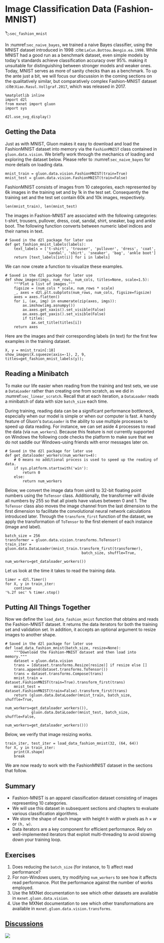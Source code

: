 # Image Classification Data (Fashion-MNIST)
:label:`sec_fashion_mnist`

In :numref:`sec_naive_bayes`, we trained a naive Bayes classifier,
using the MNIST dataset introduced in 1998 :cite:`LeCun.Bottou.Bengio.ea.1998`. 
While MNIST had a good run as a benchmark dataset, 
even simple models by today's standards achieve classification accuracy over 95%.
making it unsuitable for distinguishing between stronger models and weaker ones. 
Today, MNIST serves as more of sanity checks than as a benchmark.
To up the ante just a bit, we will focus our discussion in the coming sections
on the qualitatively similar, but comparatively complex Fashion-MNIST 
dataset :cite:`Xiao.Rasul.Vollgraf.2017`, which was released in 2017.

```{.python .input  n=7}
%matplotlib inline
import d2l
from mxnet import gluon
import sys

d2l.use_svg_display()
```

## Getting the Data

Just as with MNIST, Gluon makes it easy to download and load the FashionMNIST dataset into memory via the `FashionMNIST` class contained in `gluon.data.vision`.
We briefly work through the mechanics of loading and exploring the dataset below. 
Please refer to :numref:`sec_naive_bayes` for more details on loading data.

```{.python .input  n=23}
mnist_train = gluon.data.vision.FashionMNIST(train=True)
mnist_test = gluon.data.vision.FashionMNIST(train=False)
```

FashionMNIST consists of images from 10 categories, each represented 
by 6k images in the training set and by 1k in the test set. 
Consequently the training set and the test set 
contain 60k and 10k images, respectively.

```{.python .input}
len(mnist_train), len(mnist_test)
```

The images in Fashion-MNIST are associated with the following categories: 
t-shirt, trousers, pullover, dress, coat, sandal, shirt, sneaker, bag and ankle boot. 
The following function converts between numeric label indices and their names in text.

```{.python .input  n=25}
# Saved in the d2l package for later use
def get_fashion_mnist_labels(labels):
    text_labels = ['t-shirt', 'trouser', 'pullover', 'dress', 'coat',
                   'sandal', 'shirt', 'sneaker', 'bag', 'ankle boot']
    return [text_labels[int(i)] for i in labels]
```

We can now create a function to visualize these examples.

```{.python .input}
# Saved in the d2l package for later use
def show_images(imgs, num_rows, num_cols, titles=None, scale=1.5):
    """Plot a list of images."""
    figsize = (num_cols * scale, num_rows * scale)
    _, axes = d2l.plt.subplots(num_rows, num_cols, figsize=figsize)
    axes = axes.flatten()
    for i, (ax, img) in enumerate(zip(axes, imgs)):
        ax.imshow(img.asnumpy())
        ax.axes.get_xaxis().set_visible(False)
        ax.axes.get_yaxis().set_visible(False)
        if titles:
            ax.set_title(titles[i])
    return axes
```

Here are the images and their corresponding labels (in text)
for the first few examples in the training dataset.

```{.python .input}
X, y = mnist_train[:18]
show_images(X.squeeze(axis=-1), 2, 9, titles=get_fashion_mnist_labels(y));
```

## Reading a Minibatch

To make our life easier when reading from the training and test sets,
we use a `DataLoader` rather than creating one from scratch, 
as we did in :numref:`sec_linear_scratch`. 
Recall that at each iteration, a `DataLoader` 
reads a minibatch of data with size `batch_size` each time.

During training, reading data can be a significant performance bottleneck, 
especially when our model is simple or when our computer is fast. 
A handy feature of Gluon's `DataLoader` is the ability 
to use multiple processes to speed up data reading.
For instance, we can set aside 4 processes to read the data (via `num_workers`).
Because this feature is not currently supported on Windows
the following code checks the platform to make sure
that we do not saddle our Windows-using friends 
with error messages later on.

```{.python .input}
# Saved in the d2l package for later use
def get_dataloader_workers(num_workers=4):
    # 0 means no additional process is used to speed up the reading of data.
    if sys.platform.startswith('win'):
        return 0
    else:
        return num_workers
```

Below, we convert the image data from uint8 to 32-bit 
floating point numbers using the `ToTensor` class.
Additionally, the transformer will divide all numbers by 255 
so that all pixels have values between 0 and 1. 
The `ToTensor` class also moves the image channel 
from the last dimension to the first dimension 
to facilitate the convolutional neural network calculations introduced later. 
Through the `transform_first` function of the dataset, 
we apply the transformation of `ToTensor` 
to the first element of each instance (image and label).

```{.python .input  n=28}
batch_size = 256
transformer = gluon.data.vision.transforms.ToTensor()
train_iter = gluon.data.DataLoader(mnist_train.transform_first(transformer),
                                   batch_size, shuffle=True,
                                   num_workers=get_dataloader_workers())
```

Let us look at the time it takes to read the training data.

```{.python .input}
timer = d2l.Timer()
for X, y in train_iter:
    continue
'%.2f sec' % timer.stop()
```

## Putting All Things Together 

Now we define the `load_data_fashion_mnist` function 
that obtains and reads the Fashion-MNIST dataset. 
It returns the data iterators for both the training set and validation set. 
In addition, it accepts an optional argument to resize images to another shape.

```{.python .input  n=4}
# Saved in the d2l package for later use
def load_data_fashion_mnist(batch_size, resize=None):
    """Download the Fashion-MNIST dataset and then load into memory."""
    dataset = gluon.data.vision
    trans = [dataset.transforms.Resize(resize)] if resize else []
    trans.append(dataset.transforms.ToTensor())
    trans = dataset.transforms.Compose(trans)
    mnist_train = dataset.FashionMNIST(train=True).transform_first(trans)
    mnist_test = dataset.FashionMNIST(train=False).transform_first(trans)
    return (gluon.data.DataLoader(mnist_train, batch_size, shuffle=True,
                                  num_workers=get_dataloader_workers()),
            gluon.data.DataLoader(mnist_test, batch_size, shuffle=False,
                                  num_workers=get_dataloader_workers()))
```

Below, we verify that image resizing works.

```{.python .input  n=5}
train_iter, test_iter = load_data_fashion_mnist(32, (64, 64))
for X, y in train_iter:
    print(X.shape)
    break
```

We are now ready to work with the FashionMNIST dataset in the sections that follow.

## Summary

* Fashion-MNIST is an apparel classification dataset consisting of images representing 10 categories. 
 * We will use this dataset in subsequent sections and chapters to evaluate various classification algorithms.
* We store the shape of each image with height $h$ width $w$ pixels as $h \times w$ or `(h, w)`.
* Data iterators are a key component for efficient performance. Rely on well-implemented iterators that exploit multi-threading to avoid slowing down your training loop.

## Exercises

1. Does reducing the `batch_size` (for instance, to 1) affect read performance?
1. For non-Windows users, try modifying `num_workers` to see how it affects read performance. Plot the performance against the number of works employed.
1. Use the MXNet documentation to see which other datasets are available in `mxnet.gluon.data.vision`.
1. Use the MXNet documentation to see which other transformations are available in `mxnet.gluon.data.vision.transforms`.

## [Discussions](https://discuss.mxnet.io/t/2335)

![](../img/qr_fashion-mnist.svg)
